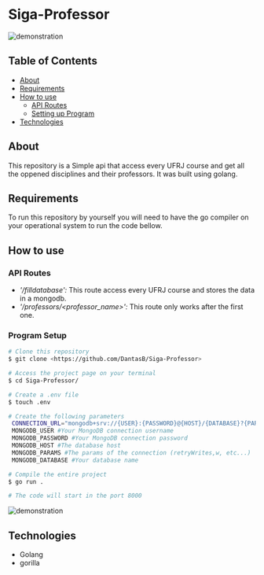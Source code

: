 # Siga-Professor

![demonstration](https://cdn.discordapp.com/attachments/539836343094870016/906955024108752988/unknown.png)

## Table of Contents

<!--ts-->
   * [About](#about)
   * [Requirements](#requirements)
   * [How to use](#how-to-use)
      * [API Routes](#api-routes)
      * [Setting up Program](#program-setup)
   * [Technologies](#technologies)
<!--te-->

## About

This repository is a Simple api that access every UFRJ course and get all the oppened disciplines and their professors. It was built using golang.

## Requirements

To run this repository by yourself you will need to have the go compiler on your operational system to run the code bellow.

## How to use

### API Routes

- *'/filldatabase':* This route access every UFRJ course and stores the data in a mongodb.
- *'/professors/<professor_name>':* This route only works after the first one.

### Program Setup

```bash
# Clone this repository
$ git clone <https://github.com/DantasB/Siga-Professor>

# Access the project page on your terminal
$ cd Siga-Professor/

# Create a .env file
$ touch .env  

# Create the following parameters
 CONNECTION_URL="mongodb+srv://{USER}:{PASSWORD}@{HOST}/{DATABASE}?{PARAMS}" #Your MongoDB connection url
 MONGODB_USER #Your MongoDB connection username
 MONGODB_PASSWORD #Your MongoDB connection password
 MONGODB_HOST #The database host
 MONGODB_PARAMS #The params of the connection (retryWrites,w, etc...)
 MONGODB_DATABASE #Your database name

# Compile the entire project
$ go run .

# The code will start in the port 8000
```
![demonstration](https://cdn.discordapp.com/attachments/539836343094870016/906954402609397760/unknown.png)


## Technologies

* Golang
* gorilla
